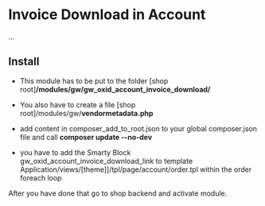 # Invoice Download in Account

...

## Install
- This module has to be put to the folder
\[shop root\]**/modules/gw/gw_oxid_account_invoice_download/**

- You also have to create a file
\[shop root\]/modules/gw/**vendormetadata.php**

- add content in composer_add_to_root.json to your global composer.json file and call **composer update --no-dev**

- you have to add the Smarty Block gw_oxid_account_invoice_download_link to template Application/views/[theme]]/tpl/page/account/order.tpl within the order foreach loop

After you have done that go to shop backend and activate module.
